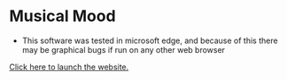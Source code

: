 # Musical Mood

- This software was tested in microsoft edge, and because of this there may be graphical bugs if run on any other web browser

[Click here to launch the website.](arnavdesai-202.github.io)
